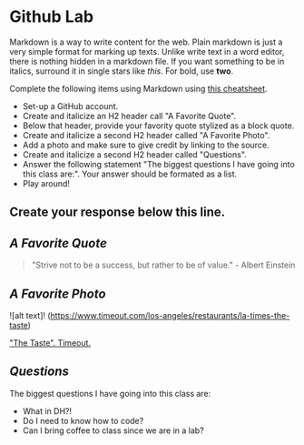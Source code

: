 
# Github Lab

Markdown is a way to write content for the web. 
Plain markdown is just a very simple format for marking up
texts. Unlike write text in a word editor, there is nothing
hidden in a markdown file. If you want something to be in
italics, surround it in single stars like *this*. For bold,
use **two**.

Complete the following items using Markdown using [this cheatsheet](https://github.com/adam-p/markdown-here/wiki/Markdown-Cheatsheet).

- Set-up a GitHub account. 
- Create and italicize an H2 header call "A Favorite Quote". 
- Below that header, provide your favority quote stylized as a block quote. 
- Create and italicize a second H2 header called "A Favorite Photo". 
- Add a photo and make sure to give credit by linking to the source.   
- Create and italicize a second H2 header called "Questions". 
- Answer the following statement "The biggest questions I have going into this class are:". Your answer should be formated as a list. 
- Play around!

 
 Create your response below this line. 
 ------------------

## *A Favorite Quote*

>  "Strive not to be a success, but rather to be of value." - Albert Einstein

## *A Favorite Photo*

![alt text]! (https://www.timeout.com/los-angeles/restaurants/la-times-the-taste)

["The Taste". Timeout.](https://www.timeout.com/los-angeles/restaurants/la-times-the-taste) 

## *Questions*

The biggest questions I have going into this class are:
- What in DH?!
- Do I need to know how to code?
- Can I bring coffee to class since we are in a lab?
